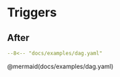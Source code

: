 # Triggers

## After

```yaml
--8<-- "docs/examples/dag.yaml"
```

@mermaid(docs/examples/dag.yaml)
